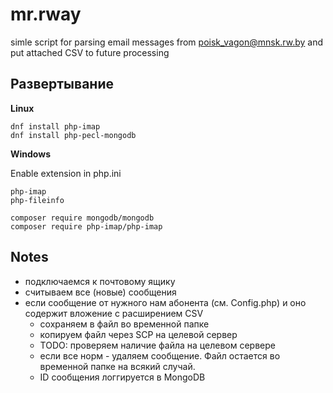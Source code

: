 # mr.rway
simle script for parsing email messages from poisk_vagon@mnsk.rw.by and put attached CSV to future processing

## Развертывание ##
**Linux**
```
dnf install php-imap
dnf install php-pecl-mongodb
```

**Windows**

Enable extension in php.ini
```
php-imap
php-fileinfo 
```

```
composer require mongodb/mongodb
composer require php-imap/php-imap
```
## Notes ##
* подключаемся к почтовому ящику
* считываем все (новые) сообщения
* если сообщение от нужного нам абонента (см. Config.php) и оно содержит вложение с расширением CSV
    * сохраняем в файл во временной папке
    * копируем файл через SCP на целевой сервер
    * TODO: проверяем наличие файла на целевом сервере
    * если все норм - удаляем сообщение. Файл остается во временной папке на всякий случай.
    * ID сообщения логгируется в MongoDB
